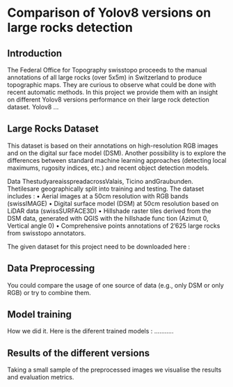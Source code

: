 # Comparison of Yolov8 versions on large rocks detection

## Introduction

The Federal Office for Topography swisstopo proceeds to the manual annotations of all large rocks (over 5x5m) in Switzerland to produce topographic maps. They are curious to observe what could be done with recent automatic methods. In this project we provide them with an insight on different Yolov8 versions performance on their large rock detection dataset. 
Yolov8 ...

## Large Rocks Dataset

This dataset is based on their annotations on high-resolution RGB images and on the digital sur face model (DSM). Another possibility is to explore the differences between standard machine learning approaches (detecting local maximums, rugosity indices, etc.) and recent object detection models.
 
 
 Data ThestudyareaisspreadacrossValais, Ticino andGraubunden. Thetilesare geographically split
 into training and testing. The dataset includes :
 • Aerial images at a 50cm resolution with RGB bands (swissIMAGE)
 • Digital surface model (DSM) at 50cm resolution based on LiDAR data (swissSURFACE3D)
 • Hillshade raster tiles derived from the DSM data, generated with QGIS with the hillshade func
tion (Azimut 0, Vertical angle 0)
 • Comprehensive points annotations of 2’625 large rocks from swisstopo annotators.

The given dataset for this project need to be downloaded here : 

## Data Preprocessing

You could compare the usage of one source of data (e.g., only DSM or only RGB) or try to combine them. 

## Model training

How we did it. Here is the diferent trained models : ...........

## Results of the different versions

Taking a small sample of the preprocessed images we visualise the results and evaluation metrics.
